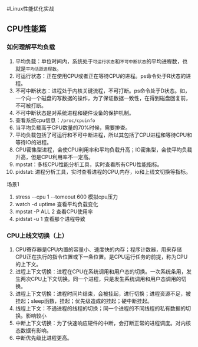 ﻿#Linux性能优化实战


## CPU性能篇

### 如何理解平均负载

1. 平均负载：单位时间内，系统处于`可运行状态`和`不可中断状态`的平均进程数，也就是`平均活跃进程数`。
2. 可运行状态：正在使用CPU或者正在等待CPU的进程。ps命令处于R状态的进程。
3. 不可中断状态：进程处于内核关键流程，不可打断。ps命令处于D状态。如，一个向一个磁盘的写数据的操作，为了保证数据一致性，在得到磁盘回复前，不可被打断。
4. 不可中断状态是对系统进程和硬件设备的保护机制。
5. 查看系统cpu信息：`/proc/cpuinfo`
6. 当平均负载高于CPU数量的70%时候，需要排查。
7. 平均负载包括了可运行和不可中断进程，所以其包括了CPU进程和等待CPU和等待IO的进程。
8. CPU密集型进程，会使CPU利用率和平均负载升高；IO密集型，会使平均负载升高，但是CPU利用率不一定高。
9. mpstat：多核CPU性能分析工具，实时查看所有CPU性能指标。
10. pidstat: 进程分析工具，实时查看进程的CPU,内存，io和上线文切换等指标。

场景1

1. stress --cpu 1 --tomeout 600 模拟cpu压力
2. watch -d uptime  查看平均负载变化
3. mpstat  -P ALL 2  查看CPU使用率   
4. pidstat -u 1   查看那个进程导致  


### CPU上线文切换（上）

1. CPU寄存器是CPU内置的容量小、速度快的内存；程序计数器，用来存储CPU正在执行的指令位置或下一条位置。是CPU运行任务的前提，称为CPU的上下文。
2. 进程上下文切换：进程在CPU在系统调用和用户态的切换。一次系统条用，发生两次CPU上下文切换。同一个进程，只是发生系统调用和用户态调用的切换。
3. 进程上下文切换：进程时间片结束，会被挂起，进行切换；进程资源不足，被挂起；sleep函数，挂起；优先级造成的挂起；硬中断挂起。
4. 线程上下文：不通进程的线程的切换；同一个进程的不同线程的私有数据的切换。影响较小
5. 中断上下文切换：为了快速响应硬件的中断，会打断正常的进程调度。对内核态数据有影响。
6. 中断优先级比进程更高。




